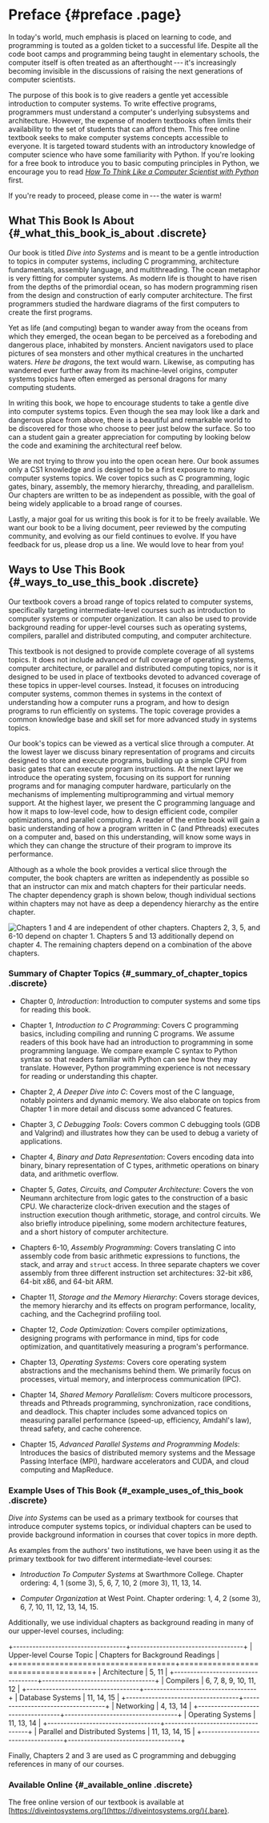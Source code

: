 # Preface {#preface .page}

In today's world, much emphasis is placed on learning to code, and
programming is touted as a golden ticket to a successful life. Despite
all the code boot camps and programming being taught in elementary
schools, the computer itself is often treated as an
afterthought --- it's increasingly becoming invisible in the discussions
of raising the next generations of computer scientists.


The purpose of this book is to give readers a gentle yet accessible
introduction to computer systems. To write effective programs,
programmers must understand a computer's underlying subsystems and
architecture. However, the expense of modern textbooks often limits
their availability to the set of students that can afford them. This
free online textbook seeks to make computer systems concepts accessible
to everyone. It is targeted toward students with an introductory
knowledge of computer science who have some familiarity with Python. If
you're looking for a free book to introduce you to basic computing
principles in Python, we encourage you to read [*How To Think Like a
Computer Scientist with
Python*](https://runestone.academy/ns/books/published/thinkcspy/index.html)
first.


If you're ready to proceed, please come in --- the water is warm!


## What This Book Is About {#_what_this_book_is_about .discrete}

Our book is titled *Dive into Systems* and is meant to be a gentle
introduction to topics in computer systems, including C programming,
architecture fundamentals, assembly language, and multithreading. The
ocean metaphor is very fitting for computer systems. As modern life is
thought to have risen from the depths of the primordial ocean, so has
modern programming risen from the design and construction of early
computer architecture. The first programmers studied the hardware
diagrams of the first computers to create the first programs.


Yet as life (and computing) began to wander away from the oceans from
which they emerged, the ocean began to be perceived as a foreboding and
dangerous place, inhabited by monsters. Ancient navigators used to place
pictures of sea monsters and other mythical creatures in the uncharted
waters. *Here be dragons*, the text would warn. Likewise, as computing
has wandered ever further away from its machine-level origins, computer
systems topics have often emerged as personal dragons for many computing
students.


In writing this book, we hope to encourage students to take a gentle
dive into computer systems topics. Even though the sea may look like a
dark and dangerous place from above, there is a beautiful and remarkable
world to be discovered for those who choose to peer just below the
surface. So too can a student gain a greater appreciation for computing
by looking below the code and examining the architectural reef below.


We are not trying to throw you into the open ocean here. Our book
assumes only a CS1 knowledge and is designed to be a first exposure to
many computer systems topics. We cover topics such as C programming,
logic gates, binary, assembly, the memory hierarchy, threading, and
parallelism. Our chapters are written to be as independent as possible,
with the goal of being widely applicable to a broad range of courses.


Lastly, a major goal for us writing this book is for it to be freely
available. We want our book to be a living document, peer reviewed by
the computing community, and evolving as our field continues to evolve.
If you have feedback for us, please drop us a line. We would love to
hear from you!


## Ways to Use This Book {#_ways_to_use_this_book .discrete}

Our textbook covers a broad range of topics related to computer systems,
specifically targeting intermediate-level courses such as introduction
to computer systems or computer organization. It can also be used to
provide background reading for upper-level courses such as operating
systems, compilers, parallel and distributed computing, and computer
architecture.


This textbook is not designed to provide complete coverage of all
systems topics. It does not include advanced or full coverage of
operating systems, computer architecture, or parallel and distributed
computing topics, nor is it designed to be used in place of textbooks
devoted to advanced coverage of these topics in upper-level courses.
Instead, it focuses on introducing computer systems, common themes in
systems in the context of understanding how a computer runs a program,
and how to design programs to run efficiently on systems. The topic
coverage provides a common knowledge base and skill set for more
advanced study in systems topics.


Our book's topics can be viewed as a vertical slice through a computer.
At the lowest layer we discuss binary representation of programs and
circuits designed to store and execute programs, building up a simple
CPU from basic gates that can execute program instructions. At the next
layer we introduce the operating system, focusing on its support for
running programs and for managing computer hardware, particularly on the
mechanisms of implementing multiprogramming and virtual memory support.
At the highest layer, we present the C programming language and how it
maps to low-level code, how to design efficient code, compiler
optimizations, and parallel computing. A reader of the entire book will
gain a basic understanding of how a program written in C (and Pthreads)
executes on a computer and, based on this understanding, will know some
ways in which they can change the structure of their program to improve
its performance.


Although as a whole the book provides a vertical slice through the
computer, the book chapters are written as independently as possible so
that an instructor can mix and match chapters for their particular
needs. The chapter dependency graph is shown below, though individual
sections within chapters may not have as deep a dependency hierarchy as
the entire chapter.




![Chapters 1 and 4 are independent of other chapters. Chapters 2, 3, 5, and 6-10 depend on chapter 1. Chapters 5 and 13 additionally depend on chapter 4. The remaining chapters depend on a combination of the above chapters.](_images/chaptdeps.png)


### Summary of Chapter Topics {#_summary_of_chapter_topics .discrete}


-   Chapter 0, *Introduction*: Introduction to computer systems and some
    tips for reading this book.

-   Chapter 1, *Introduction to C Programming*: Covers C programming
    basics, including compiling and running C programs. We assume
    readers of this book have had an introduction to programming in some
    programming language. We compare example C syntax to Python syntax
    so that readers familiar with Python can see how they may translate.
    However, Python programming experience is not necessary for reading
    or understanding this chapter.

-   Chapter 2, *A Deeper Dive into C*: Covers most of the C language,
    notably pointers and dynamic memory. We also elaborate on topics
    from Chapter 1 in more detail and discuss some advanced C features.

-   Chapter 3, *C Debugging Tools*: Covers common C debugging tools (GDB
    and Valgrind) and illustrates how they can be used to debug a
    variety of applications.

-   Chapter 4, *Binary and Data Representation*: Covers encoding data
    into binary, binary representation of C types, arithmetic operations
    on binary data, and arithmetic overflow.

-   Chapter 5, *Gates, Circuits, and Computer Architecture*: Covers the
    von Neumann architecture from logic gates to the construction of a
    basic CPU. We characterize clock-driven execution and the stages of
    instruction execution though arithmetic, storage, and control
    circuits. We also briefly introduce pipelining, some modern
    architecture features, and a short history of computer architecture.

-   Chapters 6-10, *Assembly Programming*: Covers translating C into
    assembly code from basic arithmetic expressions to functions, the
    stack, and array and `struct` access. In three separate chapters we
    cover assembly from three different instruction set architectures:
    32-bit x86, 64-bit x86, and 64-bit ARM.

-   Chapter 11, *Storage and the Memory Hierarchy*: Covers storage
    devices, the memory hierarchy and its effects on program
    performance, locality, caching, and the Cachegrind profiling tool.

-   Chapter 12, *Code Optimization*: Covers compiler optimizations,
    designing programs with performance in mind, tips for code
    optimization, and quantitatively measuring a program's performance.

-   Chapter 13, *Operating Systems*: Covers core operating system
    abstractions and the mechanisms behind them. We primarily focus on
    processes, virtual memory, and interprocess communication (IPC).

-   Chapter 14, *Shared Memory Parallelism*: Covers multicore
    processors, threads and Pthreads programming, synchronization, race
    conditions, and deadlock. This chapter includes some advanced topics
    on measuring parallel performance (speed-up, efficiency, Amdahl's
    law), thread safety, and cache coherence.

-   Chapter 15, *Advanced Parallel Systems and Programming Models*:
    Introduces the basics of distributed memory systems and the Message
    Passing Interface (MPI), hardware accelerators and CUDA, and cloud
    computing and MapReduce.


### Example Uses of This Book {#_example_uses_of_this_book .discrete}

*Dive into Systems* can be used as a primary textbook for courses that
introduce computer systems topics, or individual chapters can be used to
provide background information in courses that cover topics in more
depth.


As examples from the authors\' two institutions, we have been using it
as the primary textbook for two different intermediate-level courses:



-   *Introduction To Computer Systems* at Swarthmore College. Chapter
    ordering: 4, 1 (some 3), 5, 6, 7, 10, 2 (more 3), 11, 13, 14.

-   *Computer Organization* at West Point. Chapter ordering: 1, 4, 2
    (some 3), 6, 7, 10, 11, 12, 13, 14, 15.


Additionally, we use individual chapters as background reading in many
of our upper-level courses, including:


+-----------------------------------+-----------------------------------+
| Upper-level Course Topic          | Chapters for Background Readings  |
+===================================+===================================+
| Architecture                      | 5, 11                             |
+-----------------------------------+-----------------------------------+
| Compilers                         | 6, 7, 8, 9, 10, 11, 12            |
+-----------------------------------+-----------------------------------+
| Database Systems                  | 11, 14, 15                        |
+-----------------------------------+-----------------------------------+
| Networking                        | 4, 13, 14                         |
+-----------------------------------+-----------------------------------+
| Operating Systems                 | 11, 13, 14                        |
+-----------------------------------+-----------------------------------+
| Parallel and Distributed Systems  | 11, 13, 14, 15                    |
+-----------------------------------+-----------------------------------+

Finally, Chapters 2 and 3 are used as C programming and debugging
references in many of our courses.


### Available Online {#_available_online .discrete}

The free online version of our textbook is available at
[https://diveintosystems.org/](https://diveintosystems.org/){.bare}.





